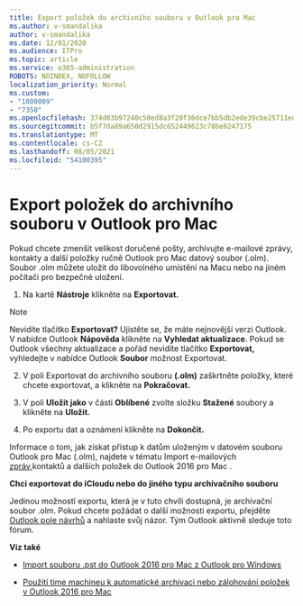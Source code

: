 ```yaml
---
title: Export položek do archivního souboru v Outlook pro Mac
ms.author: v-smandalika
author: v-smandalika
ms.date: 12/01/2020
ms.audience: ITPro
ms.topic: article
ms.service: o365-administration
ROBOTS: NOINDEX, NOFOLLOW
localization_priority: Normal
ms.custom:
- "1800009"
- "7350"
ms.openlocfilehash: 374d03b97240c50ed8a3f20f36dce7bb5db2ede39cbe25711ed615efdbe1ac93
ms.sourcegitcommit: b5f7da89a650d2915dc652449623c78be6247175
ms.translationtype: MT
ms.contentlocale: cs-CZ
ms.lasthandoff: 08/05/2021
ms.locfileid: "54100395"
---
```

# <a name="export-items-to-an-archive-file-in-outlook-for-mac"></a>Export položek do archivního souboru v Outlook pro Mac

Pokud chcete zmenšit velikost doručené pošty, archivujte e-mailové zprávy, kontakty a další položky ručně Outlook pro Mac datový soubor (.olm). Soubor .olm můžete uložit do libovolného umístění na Macu nebo na jiném počítači pro bezpečné uložení.

1. Na kartě **Nástroje** klikněte na **Exportovat.**

> [!NOTE]
> Nevidíte tlačítko **Exportovat?** Ujistěte se, že máte nejnovější verzi Outlook. V nabídce Outlook **Nápověda** klikněte na **Vyhledat aktualizace**. Pokud se Outlook všechny aktualizace a pořád nevidíte tlačítko **Exportovat,**  vyhledejte v nabídce Outlook **Soubor** možnost Exportovat.

2. V poli Exportovat do archivního souboru **(.olm)** zaškrtněte položky, které chcete exportovat, a klikněte na **Pokračovat.**

3. V poli **Uložit jako** v části **Oblíbené** zvolte složku **Stažené** soubory a klikněte na **Uložit.**

4. Po exportu dat a oznámení klikněte na **Dokončit.**

Informace o tom, jak získat přístup k datům uloženým v datovém souboru Outlook pro Mac (.olm), najdete v tématu Import e-mailových [zpráv,](https://support.microsoft.com/office/import-and-export-outlook-email-contacts-and-calendar-92577192-3881-4502-b79d-c3bbada6c8ef#ID0EAACAAA=macOS)kontaktů a dalších položek do Outlook 2016 pro Mac .

**Chci exportovat do iCloudu nebo do jiného typu archivačního souboru**

Jedinou možností exportu, která je v tuto chvíli dostupná, je archivační soubor .olm. Pokud chcete požádat o další možnosti exportu, přejděte [Outlook pole návrhů](https://outlook.uservoice.com/) a nahlaste svůj názor. Tým Outlook aktivně sleduje toto fórum.

**Viz také**

- [Import souboru .pst do Outlook 2016 pro Mac z Outlook pro Windows](https://support.microsoft.com/office/import-a-pst-file-into-outlook-for-mac-from-outlook-for-windows-b4a6a1d6-94bb-4c85-a4fc-a83dc690e18c)

- [Použití time machineu k automatické archivaci nebo zálohování položek v Outlook 2016 pro Mac](https://support.microsoft.com/office/automatically-archive-or-back-up-outlook-for-mac-items-441fcce5-2262-4b64-ac8c-fa949df989f5)
